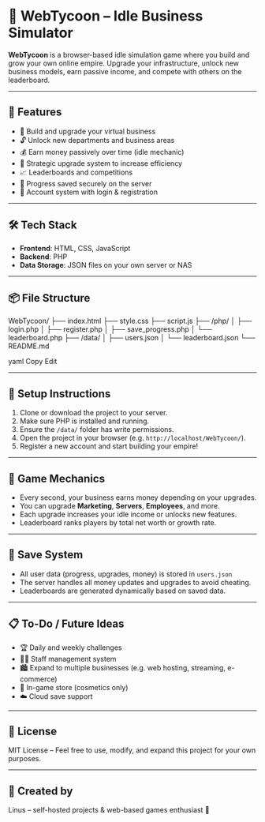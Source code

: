 # 💼 WebTycoon – Idle Business Simulator

**WebTycoon** is a browser-based idle simulation game where you build and grow your own online empire. Upgrade your infrastructure, unlock new business models, earn passive income, and compete with others on the leaderboard.

---

## 🚀 Features

- 🏢 Build and upgrade your virtual business
- 🔓 Unlock new departments and business areas
- 💰 Earn money passively over time (idle mechanic)
- 🧠 Strategic upgrade system to increase efficiency
- 📈 Leaderboards and competitions
- 💾 Progress saved securely on the server
- 🔐 Account system with login & registration

---

## 🛠️ Tech Stack

- **Frontend**: HTML, CSS, JavaScript
- **Backend**: PHP
- **Data Storage**: JSON files on your own server or NAS

---

## 📦 File Structure

WebTycoon/
├── index.html
├── style.css
├── script.js
├── /php/
│ ├── login.php
│ ├── register.php
│ ├── save_progress.php
│ └── leaderboard.php
├── /data/
│ ├── users.json
│ └── leaderboard.json
└── README.md

yaml
Copy
Edit

---

## 🔑 Setup Instructions

1. Clone or download the project to your server.
2. Make sure PHP is installed and running.
3. Ensure the `/data/` folder has write permissions.
4. Open the project in your browser (e.g. `http://localhost/WebTycoon/`).
5. Register a new account and start building your empire!

---

## 🧠 Game Mechanics

- Every second, your business earns money depending on your upgrades.
- You can upgrade **Marketing**, **Servers**, **Employees**, and more.
- Each upgrade increases your idle income or unlocks new features.
- Leaderboard ranks players by total net worth or growth rate.

---

## 💾 Save System

- All user data (progress, upgrades, money) is stored in `users.json`
- The server handles all money updates and upgrades to avoid cheating.
- Leaderboards are generated dynamically based on saved data.

---

## 📋 To-Do / Future Ideas

- 🏆 Daily and weekly challenges
- 🧑‍💼 Staff management system
- 🏙️ Expand to multiple businesses (e.g. web hosting, streaming, e-commerce)
- 🛒 In-game store (cosmetics only)
- ☁️ Cloud save support

---

## 📃 License

MIT License – Feel free to use, modify, and expand this project for your own purposes.

---

## 🙌 Created by

Linus – self-hosted projects & web-based games enthusiast 🚀 
